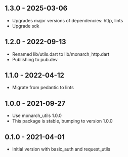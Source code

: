 ## 1.3.0 - 2025-03-06
- Upgrades major versions of dependencies: http, lints
- Upgrade sdk

## 1.2.0 - 2022-09-13
- Renamed lib/utils.dart to lib/monarch_http.dart
- Publishing to pub.dev

## 1.1.0 - 2022-04-12
- Migrate from pedantic to lints

## 1.0.0 - 2021-09-27
- Use monarch_utils 1.0.0
- This package is stable, bumping to version 1.0.0

## 0.1.0 - 2021-04-01

- Initial version with basic_auth and request_utils
